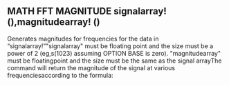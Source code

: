 ## MATH FFT MAGNITUDE signalarray!(),magnitudearray! ()

Generates magnitudes for frequencies for the data in “signalarray!”"signalarray" must be floating point and the size must be a power of 2 (eg,s(1023) assuming OPTION BASE is zero). "magnitudearray" must be floatingpoint and the size must be the same as the signal arrayThe command will return the magnitude of the signal at various frequenciesaccording to the formula: